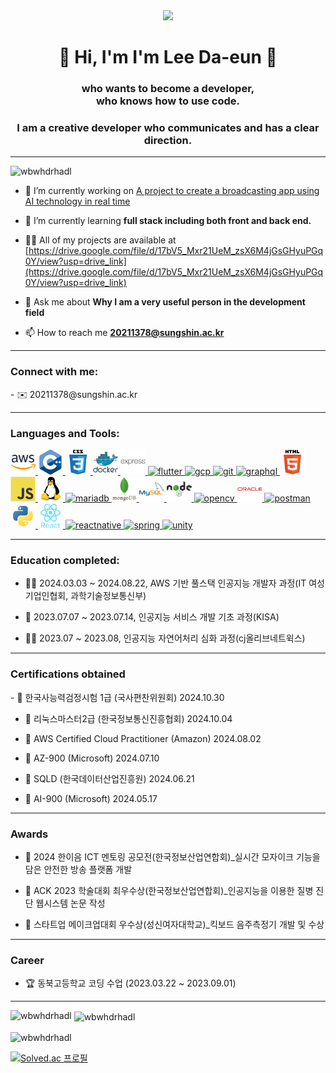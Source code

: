 <br>
<br>
<p align="center"><img src="https://github.com/user-attachments/assets/621465d5-e1f7-46b7-83d6-8c7b7da681b7">
  
<h1 align="center"> 👋 Hi, I'm I'm Lee Da-eun 👋
<h3 align="center"> who wants to become a developer, <br> who knows how to use code.</h3>
<h3 align="center">I am a creative developer who communicates and has a clear direction.</h3>
<hr>
<p align="left"> <img src="https://komarev.com/ghpvc/?username=wbwhdrhadl&label=Profile%20views&color=0e75b6&style=flat" alt="wbwhdrhadl" /> </p>

- 🔭 I’m currently working on [A project to create a broadcasting app using AI technology in real time](https://github.com/wbwhdrhadl/Makking)

- 🌱 I’m currently learning **full stack including both front and back end.**

- 👨‍💻 All of my projects are available at [https://drive.google.com/file/d/17bV5_Mxr21UeM_zsX6M4jGsGHyuPGq0Y/view?usp=drive_link](https://drive.google.com/file/d/17bV5_Mxr21UeM_zsX6M4jGsGHyuPGq0Y/view?usp=drive_link)

- 💬 Ask me about **Why I am a very useful person in the development field**

- 📫 How to reach me **20211378@sungshin.ac.kr**

<hr>

<h3 align="left">Connect with me: </h3>
- ✉️ 20211378@sungshin.ac.kr 
<hr>
<p align="left">
</p>

<h3 align="left">Languages and Tools:</h3>
<p align="left"> <a href="https://aws.amazon.com" target="_blank" rel="noreferrer"> <img src="https://raw.githubusercontent.com/devicons/devicon/master/icons/amazonwebservices/amazonwebservices-original-wordmark.svg" alt="aws" width="40" height="40"/> </a> <a href="https://www.w3schools.com/cpp/" target="_blank" rel="noreferrer"> <img src="https://raw.githubusercontent.com/devicons/devicon/master/icons/cplusplus/cplusplus-original.svg" alt="cplusplus" width="40" height="40"/> </a> <a href="https://www.w3schools.com/css/" target="_blank" rel="noreferrer"> <img src="https://raw.githubusercontent.com/devicons/devicon/master/icons/css3/css3-original-wordmark.svg" alt="css3" width="40" height="40"/> </a> <a href="https://www.docker.com/" target="_blank" rel="noreferrer"> <img src="https://raw.githubusercontent.com/devicons/devicon/master/icons/docker/docker-original-wordmark.svg" alt="docker" width="40" height="40"/> </a> <a href="https://expressjs.com" target="_blank" rel="noreferrer"> <img src="https://raw.githubusercontent.com/devicons/devicon/master/icons/express/express-original-wordmark.svg" alt="express" width="40" height="40"/> </a> <a href="https://flutter.dev" target="_blank" rel="noreferrer"> <img src="https://www.vectorlogo.zone/logos/flutterio/flutterio-icon.svg" alt="flutter" width="40" height="40"/> </a> <a href="https://cloud.google.com" target="_blank" rel="noreferrer"> <img src="https://www.vectorlogo.zone/logos/google_cloud/google_cloud-icon.svg" alt="gcp" width="40" height="40"/> </a> <a href="https://git-scm.com/" target="_blank" rel="noreferrer"> <img src="https://www.vectorlogo.zone/logos/git-scm/git-scm-icon.svg" alt="git" width="40" height="40"/> </a> <a href="https://graphql.org" target="_blank" rel="noreferrer"> <img src="https://www.vectorlogo.zone/logos/graphql/graphql-icon.svg" alt="graphql" width="40" height="40"/> </a> <a href="https://www.w3.org/html/" target="_blank" rel="noreferrer"> <img src="https://raw.githubusercontent.com/devicons/devicon/master/icons/html5/html5-original-wordmark.svg" alt="html5" width="40" height="40"/> </a> <a href="https://developer.mozilla.org/en-US/docs/Web/JavaScript" target="_blank" rel="noreferrer"> <img src="https://raw.githubusercontent.com/devicons/devicon/master/icons/javascript/javascript-original.svg" alt="javascript" width="40" height="40"/> </a> <a href="https://www.linux.org/" target="_blank" rel="noreferrer"> <img src="https://raw.githubusercontent.com/devicons/devicon/master/icons/linux/linux-original.svg" alt="linux" width="40" height="40"/> </a> <a href="https://mariadb.org/" target="_blank" rel="noreferrer"> <img src="https://www.vectorlogo.zone/logos/mariadb/mariadb-icon.svg" alt="mariadb" width="40" height="40"/> </a> <a href="https://www.mongodb.com/" target="_blank" rel="noreferrer"> <img src="https://raw.githubusercontent.com/devicons/devicon/master/icons/mongodb/mongodb-original-wordmark.svg" alt="mongodb" width="40" height="40"/> </a> <a href="https://www.mysql.com/" target="_blank" rel="noreferrer"> <img src="https://raw.githubusercontent.com/devicons/devicon/master/icons/mysql/mysql-original-wordmark.svg" alt="mysql" width="40" height="40"/> </a> <a href="https://nodejs.org" target="_blank" rel="noreferrer"> <img src="https://raw.githubusercontent.com/devicons/devicon/master/icons/nodejs/nodejs-original-wordmark.svg" alt="nodejs" width="40" height="40"/> </a> <a href="https://opencv.org/" target="_blank" rel="noreferrer"> <img src="https://www.vectorlogo.zone/logos/opencv/opencv-icon.svg" alt="opencv" width="40" height="40"/> </a> <a href="https://www.oracle.com/" target="_blank" rel="noreferrer"> <img src="https://raw.githubusercontent.com/devicons/devicon/master/icons/oracle/oracle-original.svg" alt="oracle" width="40" height="40"/> </a> <a href="https://postman.com" target="_blank" rel="noreferrer"> <img src="https://www.vectorlogo.zone/logos/getpostman/getpostman-icon.svg" alt="postman" width="40" height="40"/> </a> <a href="https://www.python.org" target="_blank" rel="noreferrer"> <img src="https://raw.githubusercontent.com/devicons/devicon/master/icons/python/python-original.svg" alt="python" width="40" height="40"/> </a> <a href="https://reactjs.org/" target="_blank" rel="noreferrer"> <img src="https://raw.githubusercontent.com/devicons/devicon/master/icons/react/react-original-wordmark.svg" alt="react" width="40" height="40"/> </a> <a href="https://reactnative.dev/" target="_blank" rel="noreferrer"> <img src="https://reactnative.dev/img/header_logo.svg" alt="reactnative" width="40" height="40"/> </a> <a href="https://spring.io/" target="_blank" rel="noreferrer"> <img src="https://www.vectorlogo.zone/logos/springio/springio-icon.svg" alt="spring" width="40" height="40"/> </a> <a href="https://unity.com/" target="_blank" rel="noreferrer"> <img src="https://www.vectorlogo.zone/logos/unity3d/unity3d-icon.svg" alt="unity" width="40" height="40"/> </a> </p>
<hr>
<h3 align="left">Education completed:</h3>

- 🚴‍♀️ 2024.03.03 ~ 2024.08.22, AWS 기반 풀스택 인공지능 개발자 과정(IT 여성기업인협회, 과학기술정보통신부)

- 🚴 2023.07.07 ~ 2023.07.14, 인공지능 서비스 개발 기초 과정(KISA)

- 🚴‍♂️ 2023.07 ~ 2023.08, 인공지능 자연어처리 심화 과정(cj올리브네트윅스)
  
<hr>
<h3 align="left">Certifications obtained</h3>
- 🐶 한국사능력검정시험 1급 (국사편찬위원회) 2024.10.30

- 🐸 리눅스마스터2급 (한국정보통신진흥협회) 2024.10.04
  
- 🦁 AWS Certified Cloud Practitioner (Amazon) 2024.08.02

- 🐼 AZ-900 (Microsoft) 2024.07.10

- 🦊 SQLD (한국데이터산업진흥원) 2024.06.21

- 🐷 AI-900 (Microsoft) 2024.05.17
  
<hr>

<h3 align="left">Awards</h3>

- 🥉 2024 한이음 ICT 멘토링 공모전(한국정보산업연합회)_실시간 모자이크 기능을 담은 안전한 방송 플랫폼 개발
  
- 🥇 ACK 2023 학술대회 최우수상(한국정보산업연합회)_인공지능을 이용한 질병 진단 웹시스템 논문 작성

- 🥈 스타트업 메이크업대회 우수상(성신여자대학교)_킥보드 음주측정기 개발 및 수상

<hr>

<h3 align="left">Career</h3>

- 🏆 동북고등학교 코딩 수업 (2023.03.22	~	2023.09.01)

<hr>

<p><img align="left" src="https://github-readme-stats.vercel.app/api/top-langs?username=wbwhdrhadl&show_icons=true&locale=en&layout=compact" alt="wbwhdrhadl" /></p>

<p>&nbsp;<img align="center" src="https://github-readme-stats.vercel.app/api?username=wbwhdrhadl&show_icons=true&locale=en" alt="wbwhdrhadl" /></p>

<p><img align="center" src="https://github-readme-streak-stats.herokuapp.com/?user=wbwhdrhadl&" alt="wbwhdrhadl" /></p>

[![Solved.ac 프로필](http://mazassumnida.wtf/api/v2/generate_badge?boj=daeunrhadl)](https://solved.ac/daeunrhadl)
